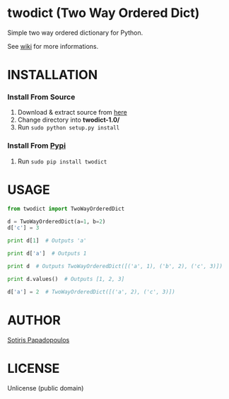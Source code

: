 # twodict (Two Way Ordered Dict)
Simple two way ordered dictionary for Python.

See [wiki](https://github.com/MrS0m30n3/twodict/wiki) for more informations.

# INSTALLATION

### Install From Source
1. Download & extract source from [here](https://github.com/MrS0m30n3/twodict/archive/1.0.zip)
2. Change directory into **twodict-1.0/**
3. Run `sudo python setup.py install`

### Install From [Pypi](https://pypi.python.org/pypi/twodict)
1. Run `sudo pip install twodict`

# USAGE
```python
from twodict import TwoWayOrderedDict

d = TwoWayOrderedDict(a=1, b=2)
d['c'] = 3

print d[1]  # Outputs 'a'

print d['a']  # Outputs 1

print d  # Outputs TwoWayOrderedDict([('a', 1), ('b', 2), ('c', 3)])

print d.values()  # Outputs [1, 2, 3]

d['a'] = 2  # TwoWayOrderedDict([('a', 2), ('c', 3)])
```

# AUTHOR
[Sotiris Papadopoulos](https://twitter.com/MrS0m30n3)

# LICENSE
Unlicense (public domain)
